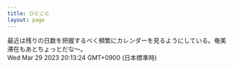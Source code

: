 ```yaml
---
title: ひとこと
layout: page
---
```

<div class="box" dt="1680088404214">
  最近は残りの日数を把握するべく頻繁にカレンダーを見るようにしている。奄美滞在もあとちょっとだな〜。
  <div class="content is-small">Wed Mar 29 2023 20:13:24 GMT+0900 (日本標準時)</div>
</div>